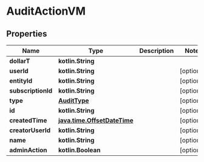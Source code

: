 
# AuditActionVM

## Properties
Name | Type | Description | Notes
------------ | ------------- | ------------- | -------------
**dollarT** | **kotlin.String** |  | 
**userId** | **kotlin.String** |  |  [optional]
**entityId** | **kotlin.String** |  |  [optional]
**subscriptionId** | **kotlin.String** |  |  [optional]
**type** | [**AuditType**](AuditType.md) |  |  [optional]
**id** | **kotlin.String** |  |  [optional]
**createdTime** | [**java.time.OffsetDateTime**](java.time.OffsetDateTime.md) |  |  [optional]
**creatorUserId** | **kotlin.String** |  |  [optional]
**name** | **kotlin.String** |  |  [optional]
**adminAction** | **kotlin.Boolean** |  |  [optional]



